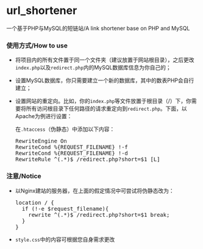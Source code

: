 # url_shortener
一个基于PHP与MySQL的短链站/A link shortener base on PHP and MySQL

### 使用方式/How to use
* 将项目内的所有文件置于同一个文件夹（建议放置于网站根目录），之后更改<code>index.php</code>以及<code>redirect.php</code>内的MySQL数据库信息为你自己的；
* 设置MySQL数据库，你只需要建立一个新的数据库，其中的数表PHP会自行建立；
* 设置网站的重定向。比如，你的<code>index.php</code>等文件放置于根目录（/）下，你需要将所有访问根目录下任何路径的请求重定向到<code>redirect.php</code>。下面，以Apache为例进行设置：

  在<code>.htaccess</code>（伪静态）中添加以下内容：
  <pre>
  RewriteEngine On
  RewriteCond %{REQUEST_FILENAME} !-f
  RewriteCond %{REQUEST_FILENAME} !-d
  RewriteRule ^(.*)$ /redirect.php?short=$1 [L] 
  </pre>

### 注意/Notice
* 以Nginx建站的服务器，在上面的假定情况中可尝试将伪静态改为：
  <pre>
  location / {
    if (!-e $request_filename){
      rewrite ^(.*)$ /redirect.php?short=$1 break;
    }
  }  
  </pre>
* <code>style.css</code>中的内容可根据您自身需求更改
